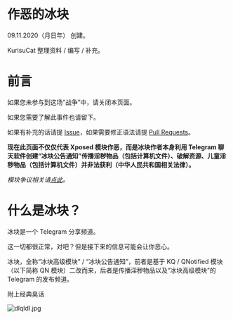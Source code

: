 # 作恶的冰块

09.11.2020（月日年） 创建。

KurisuCat 整理资料 / 编写 / 补充。


# 前言

如果您未参与到这场“战争”中，请关闭本页面。

如果您需要了解此事件也请留下。

如果有补充的话请提 [Issue](https://github.com/kurisucat/evil_bk/issues)，如果需要修正语法请提 [Pull Requests](https://github.com/kurisucat/evil_bk/pulls)。

**现在此页面不仅仅代表 Xposed 模块作恶，而是冰块作者本身利用 Telegram 聊天软件创建“冰块公告通知”传播淫秽物品（包括计算机文件）、破解资源、儿童淫秽物品（包括计算机文件）并非法获利（中华人民共和国相关法律）。**

*模块争议相关请[点此](https://evil-bk.kurisucat.cn/Xposed)。*

# 什么是冰块？

冰块是一个 Telegram 分享频道。

这一切都很正常，对吧？但是接下来的信息可能会让你恶心。

冰块，全称“冰块高级模块” / “冰块公告通知”，前者是基于 KQ / QNotified 模块（以下简称 QN 模块）二改而来，后者是传播淫秽物品以及“冰块高级模块”的 Telegram 的发布频道。



附上经典臭话

![dlqldI.jpg](https://s1.ax1x.com/2020/08/19/dlqldI.jpg)
